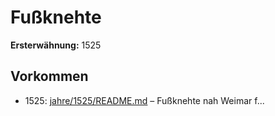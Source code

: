 # Fußknehte

**Ersterwähnung:** 1525

## Vorkommen
- 1525: [jahre/1525/README.md](../jahre/1525/README.md) – Fußknehte nah Weimar
f...
